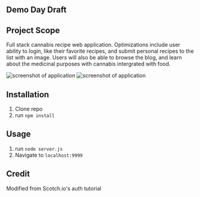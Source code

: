 ## Demo Day Draft

## Project Scope
Full stack cannabis recipe web application. Optimizations include user ability to login, like their favorite recipes, and submit personal recipes to the list with an image. Users will also be able to browse the blog, and learn about the medicinal purposes with cannabis intergrated with food.


![ screenshot of application](https://github.com/asiahbennettdev/Demo-Cannabliss/blob/master/public/img/screen.png)
![ screenshot of application](https://github.com/asiahbennettdev/Demo-day-draft-one/blob/master/public/img/herbs.png)

## Installation

1. Clone repo
2. run `npm install`

## Usage

1. run `node server.js`
2. Navigate to `localhost:9999`

## Credit

Modified from Scotch.io's auth tutorial
